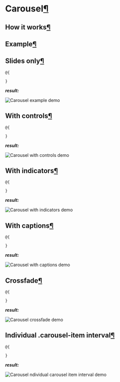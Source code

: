 # Carousel[¶](https://getbootstrap.com/docs/4.3/components/carousel/)

> 

## How it works[¶](https://getbootstrap.com/docs/4.3/components/carousel/#how-it-works)

> 

## Example[¶](https://getbootstrap.com/docs/4.3/components/carousel/#example)

> 

## Slides only[¶](https://getbootstrap.com/docs/4.3/components/carousel/#slides-only)

> 

```cshtml
@{

}
```

***result:***

![Carousel example demo](../../../../demo/carousel-example-demo.jpg)

## With controls[¶](https://getbootstrap.com/docs/4.3/components/carousel/#with-controls)

> 

```cshtml
@{

}
```

***result:***

![Carousel with controls demo](../../../../demo/carousel-with-controls-demo.jpg)

## With indicators[¶](https://getbootstrap.com/docs/4.3/components/carousel/#with-indicators)

> 

```cshtml
@{

}
```

***result:***

![Carousel with indicators demo](../../../../demo/carousel-with-indicators-demo.jpg)

## With captions[¶](https://getbootstrap.com/docs/4.3/components/carousel/#with-captions)

> 

```cshtml
@{

}
```

***result:***

![Carousel with captions demo](../../../../demo/carousel-with-captions-demo.jpg)

## Crossfade[¶](https://getbootstrap.com/docs/4.3/components/carousel/#crossfade)

> 

```cshtml
@{

}
```

***result:***

![Carousel crossfade demo](../../../../demo/carousel-crossfade-demo.jpg)

## Individual .carousel-item interval[¶](https://getbootstrap.com/docs/4.3/components/carousel/#individual-carousel-item-interval)

> 

```cshtml
@{

}
```

***result:***

![Carousel ndividual carousel item interval demo](../../../../demo/carousel-ndividual-carousel-item-interval-demo.jpg)